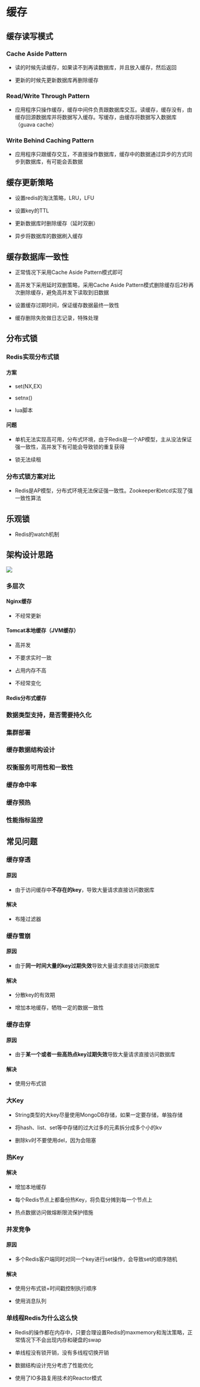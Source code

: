 # 缓存

## 缓存读写模式

### Cache Aside Pattern

- 读的时候先读缓存，如果读不到再读数据库，并且放入缓存，然后返回

- 更新的时候先更新数据库再删除缓存

### Read/Write Through Pattern

- 应用程序只操作缓存，缓存中间件负责跟数据库交互。读缓存，缓存没有，由缓存回源数据库并将数据写入缓存。写缓存，由缓存将数据写入数据库（guava cache）

### Write Behind Caching Pattern

- 应用程序只跟缓存交互，不直接操作数据库，缓存中的数据通过异步的方式同步到数据库，有可能会丢数据

## 缓存更新策略

- 设置redis的淘汰策略，LRU，LFU

- 设置key的TTL

- 更新数据库时删除缓存（延时双删）

- 异步将数据库的数据刷入缓存

## 缓存数据库一致性

- 正常情况下采用Cache Aside Pattern模式即可

- 高并发下采用延时双删策略，采用Cache Aside Pattern模式删除缓存后2秒再次删除缓存，避免高并发下读取到旧数据

- 设置缓存过期时间，保证缓存数据最终一致性

- 缓存删除失败做日志记录，特殊处理

## 分布式锁

### Redis实现分布式锁

#### 方案

- set(NX,EX)

- setnx()

- lua脚本

#### 问题

- 单机无法实现高可用，分布式环境，由于Redis是一个AP模型，主从没法保证强一致性，高并发下有可能会导致锁的重复获得

- 锁无法续租

### 分布式锁方案对比

- Redis是AP模型，分布式环境无法保证强一致性。Zookeeper和etcd实现了强一致性算法

## 乐观锁

- Redis的watch机制

## 架构设计思路

![](/Users/dujunchen/coding/github/BackEndCore/Cache/assets/2022-05-13-15-47-17-image.png)

### 多层次

#### Nginx缓存

- 不经常更新

#### Tomcat本地缓存（JVM缓存）

- 高并发

- 不要求实时一致

- 占用内存不高

- 不经常变化

#### Redis分布式缓存

### 数据类型支持，是否需要持久化

### 集群部署

### 缓存数据结构设计

### 权衡服务可用性和一致性

### 缓存命中率

### 缓存预热

### 性能指标监控

## 常见问题

### 缓存穿透

#### 原因

- 由于访问缓存中**不存在的key**，导致大量请求直接访问数据库

#### 解决

- 布隆过滤器

### 缓存雪崩

#### 原因

- 由于**同一时间大量的key过期失效**导致大量请求直接访问数据库

#### 解决

- 分散key的有效期

- 增加本地缓存，牺牲一定的数据一致性

### 缓存击穿

#### 原因

- 由于**某一个或者一些高热点key过期失效**导致大量请求直接访问数据库

#### 解决

- 使用分布式锁

### 

### 大Key

- String类型的大key尽量使用MongoDB存储，如果一定要存储，单独存储

- 将hash、list、set等中存储的过大过多的元素拆分成多个小的kv

- 删除kv时不要使用del，因为会阻塞

### 热Key

#### 解决

- 增加本地缓存

- 每个Redis节点上都备份热Key，将负载分摊到每一个节点上

- 热点数据访问做熔断限流保护措施

### 并发竞争

#### 原因

- 多个Redis客户端同时对同一个key进行set操作，会导致set的顺序随机

#### 解决

- 使用分布式锁+时间戳控制执行顺序

- 使用消息队列

### 单线程Redis为什么这么快

- Redis的操作都在内存中，只要合理设置Redis的maxmemory和淘汰策略，正常情况下不会出现内存和硬盘的swap

- 单线程没有锁开销，没有多线程切换开销

- 数据结构设计充分考虑了性能优化

- 使用了IO多路复用技术的Reactor模式
